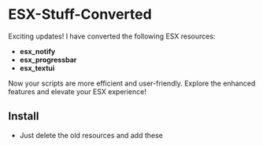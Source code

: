 # ESX-Stuff-Converted

 Exciting updates! I have converted the following ESX resources:

- **esx_notify**
- **esx_progressbar**
- **esx_textui**

Now your scripts are more efficient and user-friendly. Explore the enhanced features and elevate your ESX experience!
## Install
 - Just delete the old resources and add these
